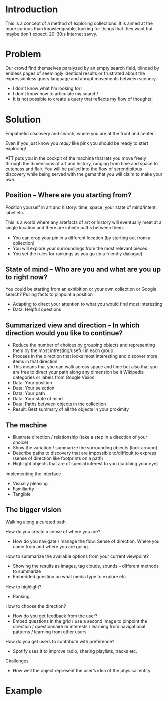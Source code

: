 # Introduction
This is a concept of a method of exploring collections. It is aimed at the more curious than knowledgeable, looking for things that they want but maybe don't expect. 20–30:s Internet savvy.

# Problem
Our crowd find themselves paralyzed by an empty search field, blinded by endless pages of seemingly identical results or frustrated about the expressionless query language and abrupt movements between scenery.

* I don't know what I'm looking for!
* I don't know how to articulate my search!
* It is not possible to create a query that reflects my flow of thoughts!

# Solution
Empathetic discovery and search, where you are at the front and center. 

Even if you just know you *really* like pink you should be ready to start exploring!

ATT puts you in the cockpit of the machine that lets you move freely through the dimensions of art and history, ranging from time and space to cuteness and flair. You will be pulled into the flow of serendipitous discovery while being served with the gems that you will claim to make your own.

## Position – Where are you starting from? 
Position yourself in art and history: time, space, your state of mind/intent, label etc.

This is a world where any artefacts of art or history will eventually meet at a single location and there are infinite paths between them. 

* You can drop your pin in a different location (by starting out from a collection)
* You will explore your surroundings from the most relevant pieces
* You set the rules for rankings as you go (in a friendly dialogue)

## State of mind – Who are you and what are you up to right now? 
You could be starting from an exhibition or your own collection or Google search? Pulling facts to pinpoint a position 

* Adapting to direct your attention to what you would find most interesting 
* Data: Helpful questions
	
## Summarized view and direction – In which direction would you like to continue? 

* Reduce the number of choices by grouping objects and representing them by the most intresting/useful in each group
* Procees in the direction that looks most interesting and discover more items in that direction
* This means that you can walk across space and time but also that you are free to direct your path along any dimension be it Wikipedia categories or labels from Google Vision.
* Data: Your position
* Data: Your selection
* Data: Your path
* Data: Your state of mind
* Data: Paths between objects in the collection
* Result: Best summary of all the objects in your proximity

## The machine
* Illustrate direction / relationship (take a step in a direction of your choice)
* Show the variation / summarize the surrounding objects (look around)
* Describe paths to discovery that are impossible to/difficult to express (sense of direction like footprints on a path)
* Highlight objects that are of special interest to you (catching your eye)

Implementing the interface

* Visually pleasing
* Familiarity
* Tangible

## The bigger vision

Walking along a curated path

How do you create a sense of where you are?

* How do you navigate / manage the flow. Sense of direction. Where you came from and where you are going.

How to summarize the available options from your current viewpoint?

* Showing the results as images, tag clouds, sounds – different methods to summarize
* Embedded question on what media type to explore etc.

How to highlight?

* Ranking. 

How to choose the direction? 

* How do you get feedback from the user? 
* Embed questions in the grid / use a second image to pinpoint  the direction / questionnaire or interests / learning from navigational patterns / learning from other users

How do you get users to contribute with preference?

* Spotify uses it to improve radio, sharing playlists, tracks etc.

Challenges

* How well the object represent the user’s idea of the physical entity


# Example
